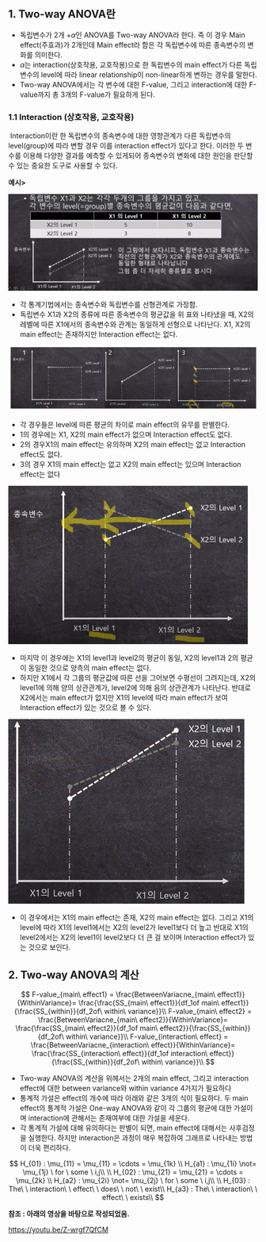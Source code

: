 ## 1. Two-way ANOVA란

- 독립변수가 2개 $+\alpha$인 ANOVA를 Two-way ANOVA라 한다. 즉 이 경우 Main effect(주효과)가 2개인데 Main effect라 함은 각 독립변수에 따른 종속변수의 변화를 의미한다. 
- $\alpha$는 interaction(상호작용, 교호작용)으로 한 독립변수의 main effect가 다른 독립변수의 level에 따라 linear relationship이 non-linear하게 변하는 경우를 말한다.
- Two-way ANOVA에서는 각 변수에 대한 F-value, 그리고 interaction에 대한 F-value까지 총 3개의 F-value가 필요하게 된다.

### 1.1 Interaction (상호작용, 교호작용)

​	Interaction이란 한 독립변수의 종속변수에 대한 영향관계가 다른 독립변수의 level(group)에 따라 변할 경우 이를 interaction effect가 있다고 한다. 이러한 두 변수를 이용해 다양한 결과를 예측할 수 있게되어 종속변수의 변화에 대한 원인을 판단할 수 있는 중요한 도구로 사용할 수 있다.

**예시>**

<img src="../../images/3_기초통계_ANOVA_two_way/image-20220104214438284.png" alt="image-20220104214438284" style="zoom:67%;" />

- 각 통계기법에서는 종속변수와 독립변수를 선형관계로 가정함. 
- 독립변수 X1과 X2의 종류에 따른 종속변수의 평균값을 위 표와 나타냈을 때, X2의 레벨에 따른 X1에서의 종속변수와 관계는 동일하게 선형으로 나타난다. X1, X2의 main effect는 존재하지만 Interaction effect는 없다. 

![image-20220104215249703](../../images/3_기초통계_ANOVA_two_way/image-20220104215249703.png)

- 각 경우들은 level에 따른 평균의 차이로 main effect의 유무를 판별한다.
- 1의 경우에는 X1, X2의 main effect가 없으며 Interaction effect도 없다.
- 2의 경우X1의 main effect는 유의하며 X2의 main effect는 없고 Interaction effect도 없다.
- 3의 경우 X1의 main effect는 없고 X2의 main effect는 있으며 Interaction effect는 없다

<img src="../../images/3_기초통계_ANOVA_two_way/image-20220104215717899.png" alt="image-20220104215717899" style="zoom: 80%;" />

- 마지막 이 경우에는 X1의 level1과 level2의 평균이 동일, X2의 level1과 2의 평균이 동일한 것으로 양측의 main effect는 없다.
- 하지만 X1에서 각 그룹의 평균값에 따른 선을 그어보면 수평선이 그려지는데, X2의 level1에 의해 양의 상관관계가, level2에 의해 음의 상관관계가 나타난다. 반대로 X2에서는 main effect가 없지만 X1의 level에 따라 main effect가 보여 Interaction effect가 있는 것으로 볼 수 있다. 

<img src="../../images/3_기초통계_ANOVA_two_way/image-20220104221102609.png" alt="image-20220104221102609"  />

- 이 경우에서는 X1의 main effect는 존재, X2의 main effect는 없다. 그리고 X1의 level에 따라 X1의 level1에서는 X2의 level2가 level1보다 더 높고 반대로 X1의 level2에서는 X2의 level1이 level2보다 더 큰 걸 보이며 Interaction effect가 있는 것으로 보인다.



## 2. Two-way ANOVA의 계산

$$
F-value_{main\ effect1} = \frac{BetweenVariacne_{main\ effect1}}{WithinVariance}= \frac{\frac{SS_{main\ effect1}}{df_1of main\ effect1}}{\frac{SS_{within}}{df_2of\ within\ variance}}\\
F-value_{main\ effect2} = \frac{BetweenVariacne_{main\ effect2}}{WithinVariance}= \frac{\frac{SS_{main\ effect2}}{df_1of main\ effect2}}{\frac{SS_{within}}{df_2of\ within\ variance}}\\
F-value_{interaction\ effect} = \frac{BetweenVariacne_{interaction\ effect}}{WithinVariance}= \frac{\frac{SS_{interaction\ effect}}{df_1of interaction\ effect}}{\frac{SS_{within}}{df_2of\ within\ variance}}\\
$$

- Two-way ANOVA의 계산을 위헤서는 2개의 main effect, 그리고 interaction effect에 대한 between variance와 within variance 4가지가 필요하다
- 통계적 가설은 effect의 개수에 따라 아래와 같은 3개의 식이 필요하다. 두 main effect의 통계적 가설은 One-way ANOVA와 같이 각 그룹의 평균에 대한 가설이며 interaction에 관해서는 존재여부에 대한 가설을 세운다.
- 각 통계적 가설에 대해 유의하다는 판별이 되면, main effect에 대해서는 사후검정을 실행한다. 하지만 interaction은 과정이 매우 복잡하여 그래프로 나타내는 방법이 더욱 편리하다.

$$
H_{01} : \mu_{11} = \mu_{11} = \cdots = \mu_{1k} \\
H_{a1} : \mu_{1i} \not= \mu_{1j} \ for \ some \ i,j\\ 
\\
H_{02} : \mu_{21} = \mu_{21} = \cdots = \mu_{2k} \\
H_{a2} : \mu_{2i} \not= \mu_{2j} \ for \ some \ i,j\\ 
\\
H_{03} : The\ \ interaction\ \ effect\ \ does\ \ not\ \ exist\\
H_{a3} : The\ \ interaction\ \ effect\ \ exists\\
$$















**참조 : 아래의 영상을 바탕으로 작성되었음.**

https://youtu.be/Z-wrgf7QfCM

